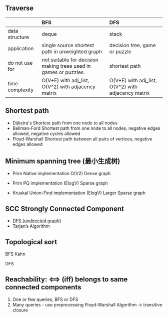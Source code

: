 ## Traverse

|                 | BFS                                                              | DFS                                                |
|:----------------|:-----------------------------------------------------------------|:---------------------------------------------------|
| data structure  | deque                                                            | stack                                              |
| application     | single source shortest path in unweighted graph                  | decision tree, game or puzzle                      |
| do not use for  | not suitable for decision making trees used in games or puzzles. | shortest path                                      |
| time complexity | O(V+E) with adj_list, O(V^2) with adjacency matrix               | O(V+E) with adj_list, O(V^2) with adjacency matrix |


## Shortest path

- Dijkstra's Shortest path from one node to all nodes
- Bellman-Ford Shortest path from one node to all nodes, negative edges
  allowed, negative cycles allowed
- Floyd-Warshall Shortest path between all pairs of vertices, negative
  edges allowed

## Minimum spanning tree (最小生成树)

- Prim Native implementation O(V2) Dense graph

- Prim PQ implementation (ElogV) Sparse graph

- Kruskal Union-Find implementation (ElogV) Larger Sparse graph

## SCC Strongly Connected Component

- [DFS (undirected graph)](strongly_connected_components.py)
- Tarjan’s Algorithm

## Topological sort

BFS Kahn

DFS

## Reachability: <==> (iff) belongs to same connected components

1. One or few queries, BFS or DFS
2. Many queries - use preprocessing Floyd-Warshall Algorithm ->
   transitive closure

